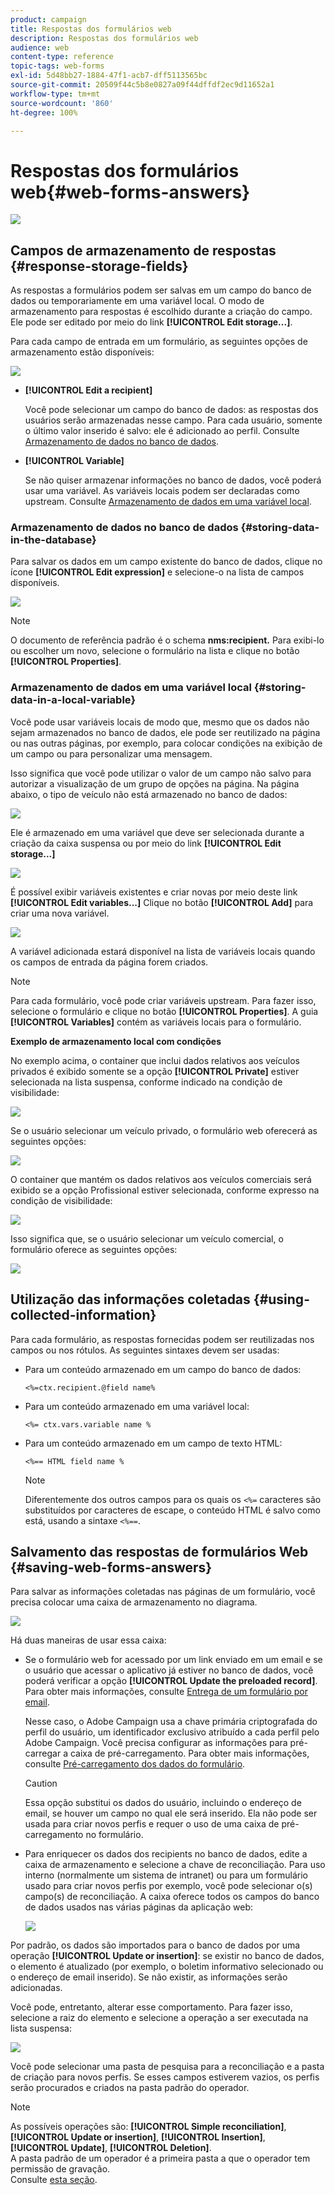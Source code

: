 ```yaml
---
product: campaign
title: Respostas dos formulários web
description: Respostas dos formulários web
audience: web
content-type: reference
topic-tags: web-forms
exl-id: 5d48bb27-1884-47f1-acb7-dff5113565bc
source-git-commit: 20509f44c5b8e0827a09f44dffdf2ec9d11652a1
workflow-type: tm+mt
source-wordcount: '860'
ht-degree: 100%

---
```


# Respostas dos formulários web{#web-forms-answers}

![](../../assets/common.svg)

## Campos de armazenamento de respostas {#response-storage-fields}

As respostas a formulários podem ser salvas em um campo do banco de dados ou temporariamente em uma variável local. O modo de armazenamento para respostas é escolhido durante a criação do campo. Ele pode ser editado por meio do link **[!UICONTROL Edit storage...]**.

Para cada campo de entrada em um formulário, as seguintes opções de armazenamento estão disponíveis:

![](assets/s_ncs_admin_survey_select_storage.png)

* **[!UICONTROL Edit a recipient]**

   Você pode selecionar um campo do banco de dados: as respostas dos usuários serão armazenadas nesse campo. Para cada usuário, somente o último valor inserido é salvo: ele é adicionado ao perfil. Consulte [Armazenamento de dados no banco de dados](#storing-data-in-the-database).

* **[!UICONTROL Variable]**

   Se não quiser armazenar informações no banco de dados, você poderá usar uma variável. As variáveis locais podem ser declaradas como upstream. Consulte [Armazenamento de dados em uma variável local](#storing-data-in-a-local-variable).

### Armazenamento de dados no banco de dados {#storing-data-in-the-database}

Para salvar os dados em um campo existente do banco de dados, clique no ícone **[!UICONTROL Edit expression]** e selecione-o na lista de campos disponíveis.

![](assets/s_ncs_admin_survey_storage_type1.png)

>[!NOTE]
>
>O documento de referência padrão é o schema **nms:recipient.** Para exibi-lo ou escolher um novo, selecione o formulário na lista e clique no botão **[!UICONTROL Properties]**.

### Armazenamento de dados em uma variável local {#storing-data-in-a-local-variable}

Você pode usar variáveis locais de modo que, mesmo que os dados não sejam armazenados no banco de dados, ele pode ser reutilizado na página ou nas outras páginas, por exemplo, para colocar condições na exibição de um campo ou para personalizar uma mensagem.

Isso significa que você pode utilizar o valor de um campo não salvo para autorizar a visualização de um grupo de opções na página. Na página abaixo, o tipo de veículo não está armazenado no banco de dados:

![](assets/s_ncs_admin_survey_no_storage_variable.png)

Ele é armazenado em uma variável que deve ser selecionada durante a criação da caixa suspensa ou por meio do link **[!UICONTROL Edit storage...]**

![](assets/s_ncs_admin_survey_no_storage_variable2.png)

É possível exibir variáveis existentes e criar novas por meio deste link **[!UICONTROL Edit variables...]** Clique no botão **[!UICONTROL Add]** para criar uma nova variável.

![](assets/s_ncs_admin_survey_add_a_variable.png)

A variável adicionada estará disponível na lista de variáveis locais quando os campos de entrada da página forem criados.

>[!NOTE]
>
>Para cada formulário, você pode criar variáveis upstream. Para fazer isso, selecione o formulário e clique no botão **[!UICONTROL Properties]**. A guia **[!UICONTROL Variables]** contém as variáveis locais para o formulário.

**Exemplo de armazenamento local com condições**

No exemplo acima, o container que inclui dados relativos aos veículos privados é exibido somente se a opção **[!UICONTROL Private]** estiver selecionada na lista suspensa, conforme indicado na condição de visibilidade:

![](assets/s_ncs_admin_survey_add_a_condition.png)

Se o usuário selecionar um veículo privado, o formulário web oferecerá as seguintes opções:

![](assets/s_ncs_admin_survey_no_storage_conda.png)

O container que mantém os dados relativos aos veículos comerciais será exibido se a opção Profissional estiver selecionada, conforme expresso na condição de visibilidade:

![](assets/s_ncs_admin_survey_view_a_condition.png)

Isso significa que, se o usuário selecionar um veículo comercial, o formulário oferece as seguintes opções:

![](assets/s_ncs_admin_survey_no_storage_condb.png)

## Utilização das informações coletadas {#using-collected-information}

Para cada formulário, as respostas fornecidas podem ser reutilizadas nos campos ou nos rótulos. As seguintes sintaxes devem ser usadas:

* Para um conteúdo armazenado em um campo do banco de dados:

   ```
   <%=ctx.recipient.@field name%
   ```

* Para um conteúdo armazenado em uma variável local:

   ```
   <%= ctx.vars.variable name %
   ```

* Para um conteúdo armazenado em um campo de texto HTML:

   ```
   <%== HTML field name %
   ```

   >[!NOTE]
   >
   >Diferentemente dos outros campos para os quais os `<%=` caracteres são substituídos por caracteres de escape, o conteúdo HTML é salvo como está, usando a sintaxe `<%==`.

## Salvamento das respostas de formulários Web {#saving-web-forms-answers}

Para salvar as informações coletadas nas páginas de um formulário, você precisa colocar uma caixa de armazenamento no diagrama.

![](assets/s_ncs_admin_survey_save_box.png)

Há duas maneiras de usar essa caixa:

* Se o formulário web for acessado por um link enviado em um email e se o usuário que acessar o aplicativo já estiver no banco de dados, você poderá verificar a opção **[!UICONTROL Update the preloaded record]**. Para obter mais informações, consulte [Entrega de um formulário por email](publishing-a-web-form.md#delivering-a-form-via-email).

   Nesse caso, o Adobe Campaign usa a chave primária criptografada do perfil do usuário, um identificador exclusivo atribuído a cada perfil pelo Adobe Campaign. Você precisa configurar as informações para pré-carregar a caixa de pré-carregamento. Para obter mais informações, consulte [Pré-carregamento dos dados do formulário](publishing-a-web-form.md#pre-loading-the-form-data).

   >[!CAUTION]
   >
   >Essa opção substitui os dados do usuário, incluindo o endereço de email, se houver um campo no qual ele será inserido. Ela não pode ser usada para criar novos perfis e requer o uso de uma caixa de pré-carregamento no formulário.

* Para enriquecer os dados dos recipients no banco de dados, edite a caixa de armazenamento e selecione a chave de reconciliação. Para uso interno (normalmente um sistema de intranet) ou para um formulário usado para criar novos perfis por exemplo, você pode selecionar o(s) campo(s) de reconciliação. A caixa oferece todos os campos do banco de dados usados nas várias páginas da aplicação web:

   ![](assets/s_ncs_admin_survey_save_box_edit.png)

Por padrão, os dados são importados para o banco de dados por uma operação **[!UICONTROL Update or insertion]**: se existir no banco de dados, o elemento é atualizado (por exemplo, o boletim informativo selecionado ou o endereço de email inserido). Se não existir, as informações serão adicionadas.

Você pode, entretanto, alterar esse comportamento. Para fazer isso, selecione a raiz do elemento e selecione a operação a ser executada na lista suspensa:

![](assets/s_ncs_admin_survey_save_operation.png)

Você pode selecionar uma pasta de pesquisa para a reconciliação e a pasta de criação para novos perfis. Se esses campos estiverem vazios, os perfis serão procurados e criados na pasta padrão do operador.

>[!NOTE]
>
>As possíveis operações são: **[!UICONTROL Simple reconciliation]**, **[!UICONTROL Update or insertion]**, **[!UICONTROL Insertion]**, **[!UICONTROL Update]**, **[!UICONTROL Deletion]**.\
>A pasta padrão de um operador é a primeira pasta a que o operador tem permissão de gravação.\
>Consulte [esta seção](../../platform/using/access-management.md).
